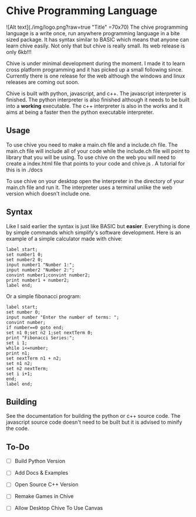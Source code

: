 # Chive Programming Language
![Alt text](./img/logo.png?raw=true "Title" =70x70)
The chive programming language is a write once, run anywhere programming language in a bite sized package. It has syntax similar to BASIC which means that anyone can learn chive easily. Not only that but chive is really small. Its web release is only 6kb!!!

Chive is under minimal development during the moment. I made it to learn cross platform programming and it has picked up a small following since. Currently there is one release for the web although the windows and linux releases are coming out soon. 

Chive is built with python, javascript, and c++. The javascript interpreter is finished. The python interpreter is also finished although it needs to be built into a **working** executable. The c++ interpreter is also in the works and it aims at being a faster then the python executable interpreter.
## Usage
To use chive you need to make a main.ch file and a include.ch file. The main.ch file will include all of your code while the include.ch file will point to library that you will be using. To use chive on the web you will need to create a index.html file that points to your code and chive.js . A tutorial for this is in ./docs

To use chive on your desktop open the interpreter in the directory of your main.ch file and run it. The interpreter uses a terminal unlike the web version which doesn't include one.

## Syntax
Like I said earlier the syntax is just like BASIC but **easier**. Everything is done by simple commands which simplify's software development. Here is an example of a simple calculator made with chive:

    label start;
    set number1 0;
    set number2 0;
    input number1 "Number 1:";
    input number2 "Number 2:";
    convint number1;convint number2;
    print number1 + number2;
    label end;
Or a simple fibonacci program:

    label start;
    set number 0;
    input number "Enter the number of terms: ";
    convint number;
    if number==0 goto end;
    set n1 0;set n2 1;set nextTerm 0;
    print "Fibonacci Series:";
    set i 1;
    while i<=number;
    print n1;
    set nextTerm n1 + n2;
    set n1 n2;
    set n2 nextTerm;
    set i i+1;
    end;
    label end;


## Building

See the documentation for building the python or c++ source code. The javascript source code doesn't need to be built but it is advised to minify the code.
## To-Do

 - [ ] Build Python Version
 - [ ] Add Docs & Examples
 - [ ] Open Source C++ Version
 - [ ] Remake Games in Chive
 - [ ] Allow Desktop Chive To Use Canvas

